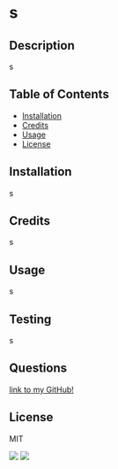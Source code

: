 # s


  ## Description
  s


  ## Table of Contents
  - [Installation](#Installtion)
  - [Credits](#Credits)
  - [Usage](#Usage)
  - [License](#License)


  ## Installation
  s


  ## Credits
  s


  ## Usage
  s


  ## Testing
  s


  ## Questions
  [link to my GitHub!](https://github.com/saharVac)
  


  ## License
  MIT


  <img src="https://img.shields.io/badge/node.js%20-%2343853D.svg?&style=for-the-badge&logo=node.js&logoColor=white"/>
  <img src="https://img.shields.io/badge/javascript%20-%23323330.svg?&style=for-the-badge&logo=javascript&logoColor=%23F7DF1E"/>
